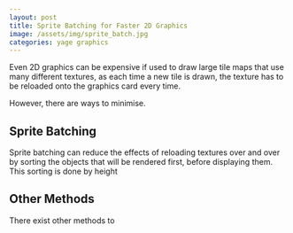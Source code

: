 ```yaml
---
layout: post
title: Sprite Batching for Faster 2D Graphics
image: /assets/img/sprite_batch.jpg
categories: yage graphics
---
```


Even 2D graphics can be expensive if used to draw large tile maps that use many
different textures, as each time a new tile is drawn, the texture has to be
reloaded onto the graphics card every time.

However, there are ways to minimise.

## Sprite Batching

Sprite batching can reduce the effects of reloading textures over and over by
sorting the objects that will be rendered first, before displaying them. This
sorting is done by height

## Other Methods

There exist other methods to
